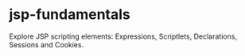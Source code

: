 # jsp-fundamentals
Explore JSP scripting elements: Expressions, Scriptlets, Declarations, Sessions and Cookies.
